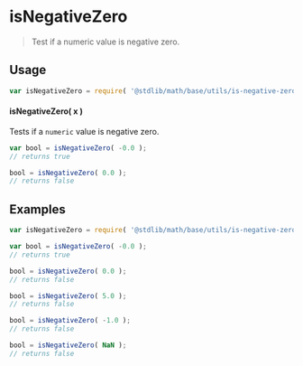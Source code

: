 isNegativeZero
===

> Test if a numeric value is negative zero.


<section class="usage">

## Usage

``` javascript
var isNegativeZero = require( '@stdlib/math/base/utils/is-negative-zero' );
```

#### isNegativeZero( x )

Tests if a `numeric` value is negative zero.

``` javascript
var bool = isNegativeZero( -0.0 );
// returns true

bool = isNegativeZero( 0.0 );
// returns false
```

<!-- </usage> -->


<section class="examples">

## Examples

``` javascript
var isNegativeZero = require( '@stdlib/math/base/utils/is-negative-zero' );

var bool = isNegativeZero( -0.0 );
// returns true

bool = isNegativeZero( 0.0 );
// returns false

bool = isNegativeZero( 5.0 );
// returns false

bool = isNegativeZero( -1.0 );
// returns false

bool = isNegativeZero( NaN );
// returns false
```

<!-- </examples> -->


<section class="links">

<!-- </links> -->
